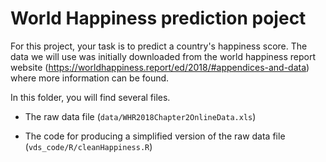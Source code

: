 # World Happiness prediction poject

For this project, your task is to predict a country's happiness score. The data we will use was initially downloaded from the world happiness report website (https://worldhappiness.report/ed/2018/#appendices-and-data) where more information can be found. 

In this folder, you will find several files. 

- The raw data file (`data/WHR2018Chapter2OnlineData.xls`)

- The code for producing a simplified version of the raw data file (`vds_code/R/cleanHappiness.R`)
